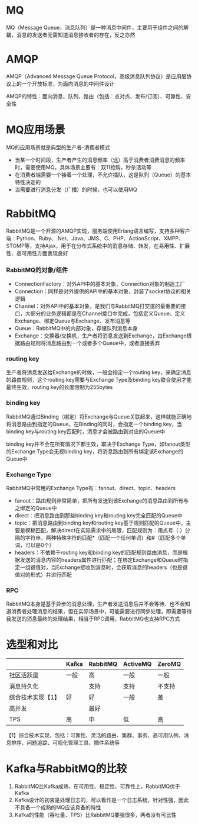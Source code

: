 # MQ

MQ（Message Queue，消息队列）是一种消息中间件，主要用于组件之间的解耦，消息的发送者无需知道消息接收者的存在，反之亦然



# AMQP

AMQP（Advanced Message Queue Protocol，高级消息队列协议）是应用层协议上的一个开放标准，为面向消息的中间件设计

AMQP的特性：面向消息、队列、路由（包括：点对点、发布/订阅）、可靠性、安全性



# MQ应用场景

MQ的应用场景就是典型的生产者-消费者模式

- 当某一个时间段，生产者产生的消息频率（远）高于消费者消费消息的频率时，需要使用MQ，具体场景主要有：双11抢购，秒杀活动等
- 在消费者端需要一个接着一个处理，不允许插队，这是队列（Queue）的基本特性决定的
- 当需要进行消息分发（广播）的时候，也可以使用MQ



# RabbitMQ

RabbitMQ是一个开源的AMQP实现，服务端使用Erlang语言编写，支持多种客户端：Python、Ruby、.Net、Java、JMS、C、PHP、ActionScript、XMPP、STOMP等，支持Ajax，用于在分布式系统中的消息存储、转发，在易用性、扩展性、高可用性方面表现良好

### RabbitMQ的对象/组件

- ConnectionFactory：对外API中的基本对象，Connection对象的制造工厂
- Connection：同样是对外提供的API中的基本对象，封装了socket协议的相关逻辑
- Channel：对外API中的基本对象，是我们与RabbitMQ打交道的最重要的接口，大部分的业务逻辑都是在Channel接口中完成，包括定义Queue、定义Exchange、绑定Queue与Exchange、发布消息等
- Queue：RabbitMQ中的内部对象，存储队列消息本身
- Exchange：交换器/交换机，生产者将消息发送到Exchange，由Exchange根据路由规则将消息路由到一个或者多个Queue中，或者直接丢弃

### routing key

生产者将消息发送给Exchange的时候，一般会指定一个routing key，来确定消息的路由规则，这个routing key需要与Exchange Type及binding key联合使用才能最终生效，routing key的长度限制为255bytes

### binding key

RabbitMQ通过Binding（绑定）将Exchange与Queue关联起来，这样就能正确地将消息路由到指定的Queue，在Binding的同时，会指定一个binding key，当binding key与routing key匹配时，消息才会被路由到对应的Queue中

binding key并不会在所有情况下都生效，取决于Exchange Type，如fanout类型的Exchange Type会无视binding key，将消息路由到所有绑定该Exchange的Queue中

### Exchange Type

RabbitMQ中常用的Exchange Type有：fanout、direct、topic、headers

- fanout：路由规则非常简单，把所有发送到该Exchange的消息路由到所有与之绑定的Queue中
- direct：把消息路由到那些binding key和routing key完全匹配的Queue中
- topic：把消息路由到binding key和routing key基于规则匹配的Queue中，主要是模糊匹配，解决direct在实际需求中的局限，匹配规则为：用点号（.）分隔的字符串，两种特殊字符的匹配*（匹配一个任何单词）和#（匹配多个单词，可以是0个）
- headers：不依赖于routing key和binding key的匹配规则路由消息，而是根据发送的消息内容的headers属性进行匹配；在绑定Exchange和Queue时指定一组键值对，当Exchange接收到消息时，会获取消息的headers（也是键值对的形式）并进行匹配

### RPC

RabbitMQ本身是基于异步的消息处理，生产者发送消息后并不会等待、也不会知道消费者处理消息的结果，但在实际场景中，可能需要进行同步处理，即需要等待我发送的消息最终的处理结果，相当于RPC调用，RabbitMQ也支持RPC方式



# 选型和对比

|                   | Kafka | RabbitMQ | ActiveMQ | ZeroMQ |
| ----------------- | ----- | -------- | -------- | ------ |
| 社区活跃度        | 一般  | 高       | 一般     | 一般   |
| 消息持久化        |       | 支持     | 支持     | 不支持 |
| 综合技术实现【1】 | 好    | 好       | 一般     | 差     |
| 高并发            |       | 最好     |          |        |
| TPS               | 高    | 中       | 低       | 高     |

【1】综合技术实现，包括：可靠性、灵活的路由、集群、事务、高可用队列、消息排序、问题追踪、可视化管理工具、插件系统等



# Kafka与RabbitMQ的比较

1. RabbitMQ比Kafka成熟，在可用性、稳定性、可靠性上，RabbitMQ优于Kafka
2. Kafka设计的初衷是处理日志的，可以看作是一个日志系统，针对性强，因此不具备一个成熟的MQ应该具备的特性
3. Kafka的性能（吞吐量、TPS）比RabbitMQ要强很多，两者没有可比性